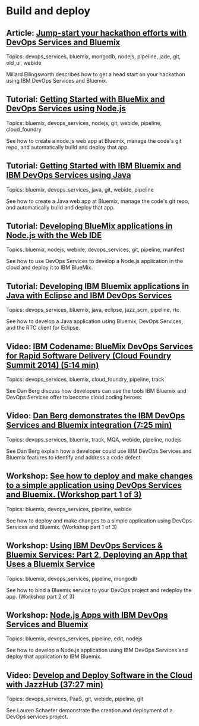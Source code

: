 # Build and deploy

## Article: [Jump-start your hackathon efforts with DevOps Services and Bluemix](http://www.ibm.com/developerworks/cloud/library/cl-hackathon-app/index.html)  
Topics: devops_services, bluemix, mongodb, nodejs, pipeline, jade, git, old_ui, webide

Millard Ellingsworth describes how to get a head start on your hackathon using IBM DevOps Services and Bluemix.

## Tutorial: [Getting Started with BlueMix and DevOps Services using Node.js](hub.jazz.net/tutorials/jazzeditor)  
Topics: bluemix, devops_services, nodejs, git, webide, pipeline, cloud_foundry

See how to create a node.js web app at Bluemix, manage the code's git repo, and automatically build and deploy that app.

## Tutorial: [Getting Started with IBM Bluemix and IBM DevOps Services using Java](hub.jazz.net/tutorials/jazzeditorjava)  
Topics: bluemix, devops_services, java, git, webide, pipeline

See how to create a Java web app at Bluemix, manage the code's git repo, and automatically build and deploy that app.

## Tutorial: [Developing BlueMix applications in Node.js with the Web IDE](hub.jazz.net/tutorials/jazzweb)  
Topics: bluemix, nodejs, webide, devops_services, git, pipeline, manifest

See how to use DevOps Services to develop a Node.js application 
in the cloud and deploy it to IBM BlueMix.

## Tutorial: [Developing IBM Bluemix applications in Java with Eclipse and IBM DevOps Services](hub.jazz.net/tutorials/jazzrtc)  
Topics: devops_services, bluemix, java, eclipse, jazz_scm, pipeline, rtc

See how to develop a Java application using Bluemix, DevOps Services, and the RTC client for Eclipse.

## Video: [IBM Codename: BlueMix DevOps Services for Rapid Software Delivery (Cloud Foundry Summit 2014) (5:14 min)](https://www.youtube.com/watch?v=fkHSYJJ6KVs)  
Topics: devops_services, bluemix, cloud_foundry, pipeline, track 

See Dan Berg discuss how developers can use the tools IBM Bluemix and DevOps Services offer to become cloud coding heroes.

## Video: [Dan Berg demonstrates the IBM DevOps Services and Bluemix integration (7:25 min)](https://www.youtube.com/watch?v=EHng3L2JScU)  
Topics: devops_services, bluemix, track, MQA, webide, pipeline, nodejs

See Dan Berg explain how a developer could use IBM DevOps Services and Bluemix features to identify and address a code defect.

## Workshop: [See how to deploy and make changes to a simple application using DevOps Services and Bluemix.  (Workshop part 1 of 3)](https://developer.ibm.com/bluemix/docs/workshops/adding-using-bluemix-services-leveraging-ibm-devops-services/)  
Topics: bluemix, devops_services, pipeline, webide

See how to deploy and make changes to a simple application using DevOps Services and Bluemix.  (Workshop part 1 of 3)

## Workshop: [Using IBM DevOps Services & Bluemix Services: Part 2, Deploying an App that Uses a Bluemix Service](https://developer.ibm.com/bluemix/docs/workshops/using-ibm-devops-services-bluemix-services-part-2-deploying-app-uses-bluemix-service/)  
Topics: bluemix, devops_services, pipeline, mongodb
 
See how to bind a Bluemix service to your DevOps project and redeploy the app. (Workshop part 2 of 3)

## Workshop:  [Node.js Apps with IBM DevOps Services and Bluemix](https://developer.ibm.com/bluemix/docs/workshops/node-js-apps-ibm-devops-services-powered-jazzhub-ibm-codename-bluemix/)  
Topics: bluemix, devops_services, pipeline, edit, nodejs

See how to develop a Node.js application using IBM DevOps Services and deploy that application to IBM Bluemix.

## Video: [Develop and Deploy Software in the Cloud with JazzHub (37:27 min)](http://www.youtube.com/watch?v=tLbv7iLAPQI)  
Topics: devops_services, PaaS, git, webide, pipeline, git

See Lauren Schaefer demonstrate the creation and deployment of a DevOps services project.